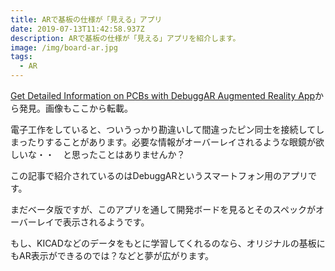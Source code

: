 ```yaml
---
title: ARで基板の仕様が「見える」アプリ
date: 2019-07-13T11:42:58.937Z
description: ARで基板の仕様が「見える」アプリを紹介します。
image: /img/board-ar.jpg
tags:
  - AR
---
```

[Get Detailed Information on PCBs with DebuggAR Augmented Reality App](https://blog.hackster.io/get-detailed-information-on-pcbs-with-debuggar-augmented-reality-app-b496155b8bf4)から発見。画像もここから転載。

電子工作をしていると、ついうっかり勘違いして間違ったピン同士を接続してしまったりすることがあります。必要な情報がオーバーレイされるような眼鏡が欲しいな・・　と思ったことはありませんか？

この記事で紹介されているのはDebuggARというスマートフォン用のアプリです。

まだベータ版ですが、このアプリを通して開発ボードを見るとそのスペックがオーバーレイで表示されるようです。

もし、KICADなどのデータをもとに学習してくれるのなら、オリジナルの基板にもAR表示ができるのでは？などと夢が広がります。


